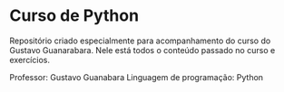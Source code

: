 # Curso de Python 
Repositório criado especialmente para acompanhamento do curso do Gustavo Guanarabara. Nele está todos o conteúdo passado no curso e exercícios.

Professor: Gustavo Guanabara
Linguagem de programação: Python
